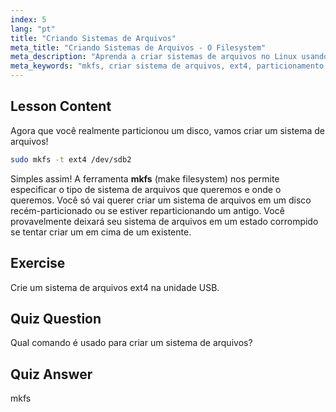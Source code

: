 ```yaml
---
index: 5
lang: "pt"
title: "Criando Sistemas de Arquivos"
meta_title: "Criando Sistemas de Arquivos - O Filesystem"
meta_description: "Aprenda a criar sistemas de arquivos no Linux usando mkfs. Este guia para iniciantes abrange ext4 e particionamento de disco. Comece sua jornada no Linux!"
meta_keywords: "mkfs, criar sistema de arquivos, ext4, particionamento Linux, tutorial Linux, Linux para iniciantes, gerenciamento de disco, guia Linux"
---
```


## Lesson Content

Agora que você realmente particionou um disco, vamos criar um sistema de arquivos!

```bash
sudo mkfs -t ext4 /dev/sdb2
```

Simples assim! A ferramenta **mkfs** (make filesystem) nos permite especificar o tipo de sistema de arquivos que queremos e onde o queremos. Você só vai querer criar um sistema de arquivos em um disco recém-particionado ou se estiver reparticionando um antigo. Você provavelmente deixará seu sistema de arquivos em um estado corrompido se tentar criar um em cima de um existente.

## Exercise

Crie um sistema de arquivos ext4 na unidade USB.

## Quiz Question

Qual comando é usado para criar um sistema de arquivos?

## Quiz Answer

mkfs
